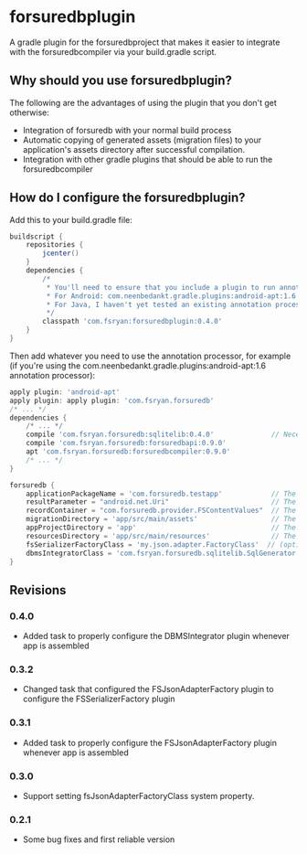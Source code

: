 # forsuredbplugin
A gradle plugin for the forsuredbproject that makes it easier to integrate with the forsuredbcompiler via your build.gradle script.

## Why should you use forsuredbplugin?
The following are the advantages of using the plugin that you don't get otherwise:

* Integration of forsuredb with your normal build process
* Automatic copying of generated assets (migration files) to your application's assets directory after successful compilation.
* Integration with other gradle plugins that should be able to run the forsuredbcompiler

## How do I configure the forsuredbplugin?
Add this to your build.gradle file:
```groovy
buildscript {
    repositories {
        jcenter()
    }
    dependencies {
        /*
         * You'll need to ensure that you include a plugin to run annotation processing.
         * For Android: com.neenbedankt.gradle.plugins:android-apt:1.6 seems to work well.
         * For Java, I haven't yet tested an existing annotation processor plugin, so I can't make a suggestion.
         */
        classpath 'com.fsryan:forsuredbplugin:0.4.0'
    }
}
```

Then add whatever you need to use the annotation processor, for example (if you're using the com.neenbedankt.gradle.plugins:android-apt:1.6 annotation processor):
```groovy
apply plugin: 'android-apt'
apply plugin: apply plugin: 'com.fsryan.forsuredb'
/* ... */
dependencies {
    /* ... */
    compile 'com.fsryan.forsuredb:sqlitelib:0.4.0'              // Necessary only if you use the dbmsIntegratorClass value demonstrated in this example--but you don't absolutely need this specific one
    compile 'com.fsryan.forsuredb:forsuredbapi:0.9.0'
    apt 'com.fsryan.forsuredb:forsuredbcompiler:0.9.0'
    /* ... */
}

forsuredb {
    applicationPackageName = 'com.forsuredb.testapp'            // The base package for your app
    resultParameter = "android.net.Uri"                         // The class you would like to use as the result of saving records
    recordContainer = "com.forsuredb.provider.FSContentValues"  // The class you would like to put record information into before saving
    migrationDirectory = 'app/src/main/assets'                  // The assests directory for your app relative to the working directory of your build
    appProjectDirectory = 'app'                                 // The base directory for your app relative to the working directory of your build
    resourcesDirectory = 'app/src/main/resources'               // The directory that will contain META-INF/services so that your plugins can get picked up at runtime
    fsSerializerFactoryClass = 'my.json.adapter.FactoryClass'  // (optional) A class implementing FSSerializerFactory used to create your own custom serializer for object document storage
    dbmsIntegratorClass = 'com.fsryan.forsuredb.sqlitelib.SqlGenerator' // NOT OPTIONAL as of fosuredbplugin 0.4.0
}
```

## Revisions
### 0.4.0
- Added task to properly configure the DBMSIntegrator plugin whenever app is assembled

### 0.3.2
- Changed task that configured the FSJsonAdapterFactory plugin to configure the FSSerializerFactory plugin

### 0.3.1
- Added task to properly configure the FSJsonAdapterFactory plugin whenever app is assembled

### 0.3.0
- Support setting fsJsonAdapterFactoryClass system property.

### 0.2.1
- Some bug fixes and first reliable version

